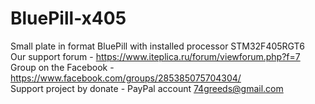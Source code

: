 # BluePill-x405
Small plate in format BluePill with installed processor STM32F405RGT6
</br>
Our support forum - https://www.iteplica.ru/forum/viewforum.php?f=7
</br>
Group on the Facebook -https://www.facebook.com/groups/285385075704304/
</br>
Support project by donate - PayPal account 74greeds@gmail.com
